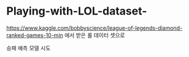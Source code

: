 # Playing-with-LOL-dataset-
https://www.kaggle.com/bobbyscience/league-of-legends-diamond-ranked-games-10-min
에서 받은 롤 데이터 셋으로

승패 예측 모델 시도
